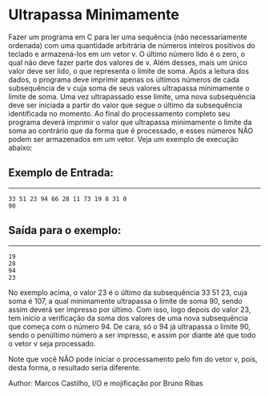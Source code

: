 # Ultrapassa Minimamente

Fazer um programa em C para ler uma sequência (não necessariamente ordenada) com uma quantidade arbitrária de números inteiros positivos do teclado e armazená-los em um vetor v. O último número lido é o zero, o qual não deve fazer parte dos valores de v. Além desses, mais um único valor deve ser lido, o que representa o limite de soma. Após a leitura dos dados, o programa deve imprimir apenas os últimos números de cada subsequência de v cuja soma de seus valores ultrapassa minimamente o limite de soma. Uma vez ultrapassado esse limite, uma nova subsequência deve ser iniciada a partir do valor que segue o último da subsequência identificada no momento. Ao final do processamento completo seu programa deverá imprimir o valor que ultrapassa minimamente o limite da soma ao contrário que da forma que é processado, e esses números NÃO podem ser armazenados em um vetor. Veja um exemplo de execução abaixo:

## Exemplo de Entrada:
---
    33 51 23 94 66 28 11 73 19 8 31 0
    90

## Saída para o exemplo:
---
    19
    28
    94
    23
    
No exemplo acima, o valor 23 é o último da subsequência 33 51 23, cuja soma é 107, a qual minimamente ultrapassa o limite de soma 90, sendo assim deverá ser impresso por último. Com isso, logo depois do valor 23, tem início a verificação da soma dos valores de uma nova subsequência que começa com o número 94. De cara, só o 94 já ultrapassa o limite 90, sendo o penúltimo número a ser impresso, e assim por diante até que todo o vetor v seja processado.

Note que você NÃO pode iniciar o processamento pelo fim do vetor v, pois, desta forma, o resultado seria diferente.

Author: Marcos Castilho, I/O e mojificação por Bruno Ribas